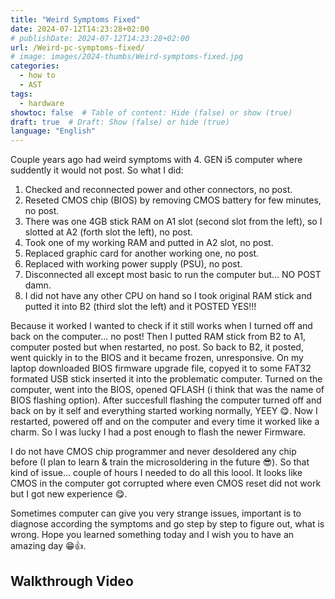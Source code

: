 ```yaml
---
title: "Weird Symptoms Fixed"
date: 2024-07-12T14:23:28+02:00
# publishDate: 2024-07-12T14:23:28+02:00
url: /Weird-pc-symptoms-fixed/
# image: images/2024-thumbs/Weird-symptoms-fixed.jpg
categories: 
  - how to
  - AST
tags: 
  - hardware
showtoc: false  # Table of content: Hide (false) or show (true)
draft: true  # Draft: Show (false) or hide (true)
language: "English"
---
```


Couple years ago had weird symptoms with 4. GEN i5 computer where suddently it would not post. So what I did:

1. Checked and reconnected power and other connectors, no post. 
2. Reseted CMOS chip (BIOS) by removing CMOS battery for few minutes, no post.
3. There was one 4GB stick RAM on A1 slot (second slot from the left), so I slotted at A2 (forth slot the left), no post.
4. Took one of my working RAM and putted in A2 slot, no post.
5. Replaced graphic card for another working one, no post.
6. Replaced with working power supply (PSU), no post.
7. Disconnected all except most basic to run the computer but... NO POST damn.
8. I did not have any other CPU on hand so I took original RAM stick and putted it into B2 (third slot the left) and it POSTED YES!!!

Because it worked I wanted to check if it still works when I turned off and back on the computer... no post! Then I putted RAM stick from B2 to A1, computer posted but when restarted, no post. So back to B2, it posted, went quickly in to the BIOS and it became frozen, unresponsive. On my laptop downloaded BIOS firmware upgrade file, copyed it to some FAT32 formated USB stick inserted it into the problematic computer. Turned on the computer, went into the BIOS, opened QFLASH (i think that was the name of BIOS flashing option). After succesfull flashing the computer turned off and back on by it self and everything started working normally, YEEY 😋. Now I restarted, powered off and on the computer and every time it worked like a charm. So I was lucky I had a post enough to flash the newer Firmware.

I do not have CMOS chip programmer and never desoldered any chip before (I plan to learn & train the microsoldering in the future 😎). So that kind of issue... couple of hours I needed to do all this loool. It looks like CMOS in the computer got corrupted where even CMOS reset did not work but I got new experience 😋. 

Sometimes computer can give you very strange issues, important is to diagnose according the symptoms and go step by step to figure out, what is wrong. Hope you learned something today and I wish you to have an amazing day 😁👍️.

## Walkthrough Video

<!-- {{< youtube "" >}} -->
